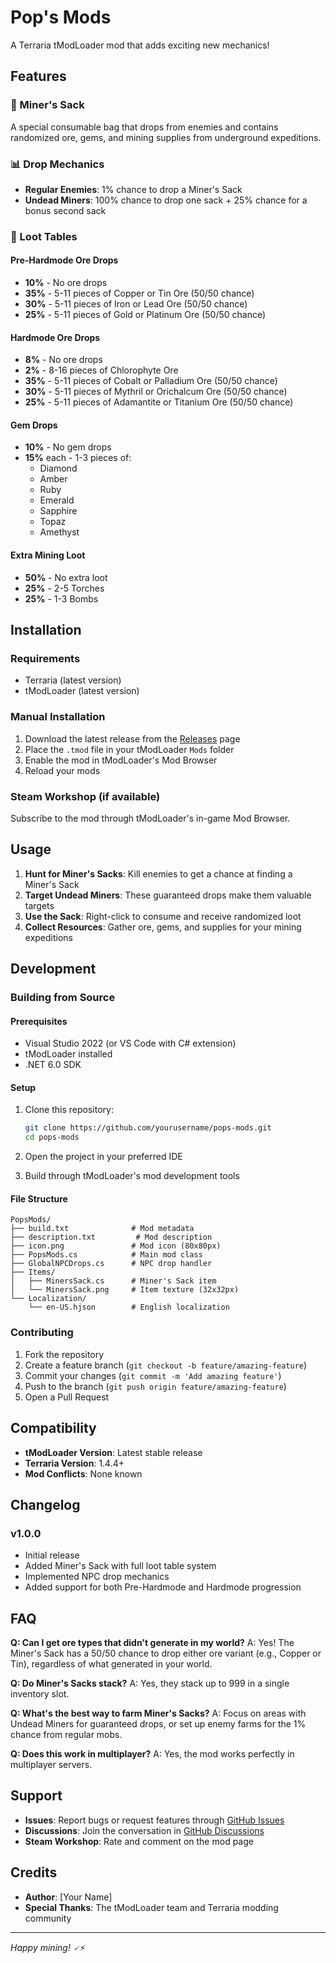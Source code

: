 # Pop's Mods

A Terraria tModLoader mod that adds exciting new mechanics!

## Features

### 🎒 Miner's Sack
A special consumable bag that drops from enemies and contains randomized ore, gems, and mining supplies from underground expeditions.

### 📊 Drop Mechanics
- **Regular Enemies**: 1% chance to drop a Miner's Sack
- **Undead Miners**: 100% chance to drop one sack + 25% chance for a bonus second sack

### 💎 Loot Tables

#### Pre-Hardmode Ore Drops
- **10%** - No ore drops
- **35%** - 5-11 pieces of Copper or Tin Ore (50/50 chance)
- **30%** - 5-11 pieces of Iron or Lead Ore (50/50 chance)
- **25%** - 5-11 pieces of Gold or Platinum Ore (50/50 chance)

#### Hardmode Ore Drops
- **8%** - No ore drops
- **2%** - 8-16 pieces of Chlorophyte Ore
- **35%** - 5-11 pieces of Cobalt or Palladium Ore (50/50 chance)
- **30%** - 5-11 pieces of Mythril or Orichalcum Ore (50/50 chance)
- **25%** - 5-11 pieces of Adamantite or Titanium Ore (50/50 chance)

#### Gem Drops
- **10%** - No gem drops
- **15%** each - 1-3 pieces of:
  - Diamond
  - Amber
  - Ruby
  - Emerald
  - Sapphire
  - Topaz
  - Amethyst

#### Extra Mining Loot
- **50%** - No extra loot
- **25%** - 2-5 Torches
- **25%** - 1-3 Bombs

## Installation

### Requirements
- Terraria (latest version)
- tModLoader (latest version)

### Manual Installation
1. Download the latest release from the [Releases](../../releases) page
2. Place the `.tmod` file in your tModLoader `Mods` folder
3. Enable the mod in tModLoader's Mod Browser
4. Reload your mods

### Steam Workshop (if available)
Subscribe to the mod through tModLoader's in-game Mod Browser.

## Usage

1. **Hunt for Miner's Sacks**: Kill enemies to get a chance at finding a Miner's Sack
2. **Target Undead Miners**: These guaranteed drops make them valuable targets
3. **Use the Sack**: Right-click to consume and receive randomized loot
4. **Collect Resources**: Gather ore, gems, and supplies for your mining expeditions

## Development

### Building from Source

#### Prerequisites
- Visual Studio 2022 (or VS Code with C# extension)
- tModLoader installed
- .NET 6.0 SDK

#### Setup
1. Clone this repository:
   ```bash
   git clone https://github.com/yourusername/pops-mods.git
   cd pops-mods
   ```

2. Open the project in your preferred IDE

3. Build through tModLoader's mod development tools

#### File Structure
```
PopsMods/
├── build.txt              # Mod metadata
├── description.txt         # Mod description
├── icon.png               # Mod icon (80x80px)
├── PopsMods.cs            # Main mod class
├── GlobalNPCDrops.cs      # NPC drop handler
├── Items/
│   ├── MinersSack.cs      # Miner's Sack item
│   └── MinersSack.png     # Item texture (32x32px)
└── Localization/
    └── en-US.hjson        # English localization
```

### Contributing
1. Fork the repository
2. Create a feature branch (`git checkout -b feature/amazing-feature`)
3. Commit your changes (`git commit -m 'Add amazing feature'`)
4. Push to the branch (`git push origin feature/amazing-feature`)
5. Open a Pull Request

## Compatibility

- **tModLoader Version**: Latest stable release
- **Terraria Version**: 1.4.4+
- **Mod Conflicts**: None known

## Changelog

### v1.0.0
- Initial release
- Added Miner's Sack with full loot table system
- Implemented NPC drop mechanics
- Added support for both Pre-Hardmode and Hardmode progression

## FAQ

**Q: Can I get ore types that didn't generate in my world?**
A: Yes! The Miner's Sack has a 50/50 chance to drop either ore variant (e.g., Copper or Tin), regardless of what generated in your world.

**Q: Do Miner's Sacks stack?**
A: Yes, they stack up to 999 in a single inventory slot.

**Q: What's the best way to farm Miner's Sacks?**
A: Focus on areas with Undead Miners for guaranteed drops, or set up enemy farms for the 1% chance from regular mobs.

**Q: Does this work in multiplayer?**
A: Yes, the mod works perfectly in multiplayer servers.

## Support

- **Issues**: Report bugs or request features through [GitHub Issues](../../issues)
- **Discussions**: Join the conversation in [GitHub Discussions](../../discussions)
- **Steam Workshop**: Rate and comment on the mod page

## Credits

- **Author**: [Your Name]
- **Special Thanks**: The tModLoader team and Terraria modding community

---

*Happy mining! 🗸⚡*